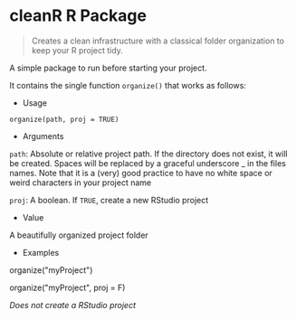 # cleanR R Package

> Creates a clean infrastructure with a classical folder organization to keep your R project tidy.

A simple package to run before starting your project.

It contains the single function `organize()` that works as follows:

- Usage

`organize(path, proj = TRUE)`

- Arguments

`path`: Absolute or relative project path. If the directory does not exist, it will be created. Spaces will be replaced by a graceful underscore _ in the files names. Note that it is a (very) good practice to have no white space or weird characters in your project name

`proj`: A boolean. If `TRUE`, create a new RStudio project

- Value

A beautifully organized project folder

- Examples

organize("myProject")

organize("myProject", proj = F)

*Does not create a RStudio project*
